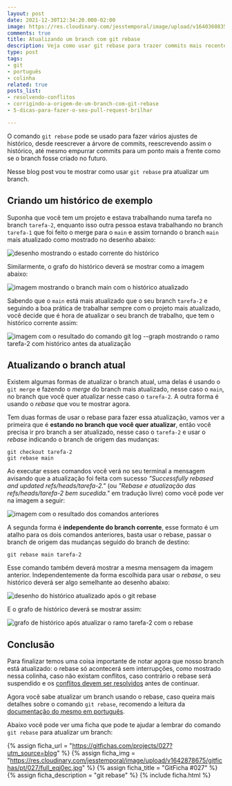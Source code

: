 ```yaml
---
layout: post
date: 2021-12-30T12:34:20.000-02:00
image: https://res.cloudinary.com/jesstemporal/image/upload/v1640360835/covers/colinha_igmf4s.png
comments: true
title: Atualizando um branch com git rebase
description: Veja como usar git rebase para trazer commits mais recentes para o branch atual
type: post
tags:
- git
- português
- colinha
related: true
posts_list:
- resolvendo-conflitos
- corrigindo-a-origem-de-um-branch-com-git-rebase
- 5-dicas-para-fazer-o-seu-pull-request-brilhar

---
```

O comando `git rebase` pode se usado para fazer vários ajustes de histórico, desde reescrever a árvore de commits, reescrevendo assim o histórico, até mesmo empurrar commits para um ponto mais a frente como se o branch fosse criado no futuro.

Nesse blog post vou te mostrar como usar `git rebase` pra atualizar um branch.

## Criando um histórico de exemplo

Suponha que você tem um projeto e estava trabalhando numa tarefa no branch `tarefa-2`, enquanto isso outra pessoa estava trabalhando no branch `tarefa-1` que foi feito o merge para o `main` e assim tornando o branch `main` mais atualizado como mostrado no desenho abaixo:

![desenho mostrando o estado corrente do histórico](https://res.cloudinary.com/jesstemporal/image/upload/v1640897681/git-rebase-ajustar-origem/git-rebase-origem-fig-11_vges0f.jpg)

Similarmente, o grafo do histórico deverá se mostrar como a imagem abaixo:

![imagem mostrando o branch main com o histórico atualizado](https://res.cloudinary.com/jesstemporal/image/upload/v1640876611/git-rebase-ajustar-origem/git-rebase-origem-fig-8_ysghfo.png)

Sabendo que o `main` está mais atualizado que o seu branch `tarefa-2` e seguindo a boa prática de trabalhar sempre com o projeto mais atualizado, você decide que é hora de atualizar o seu branch de trabalho, que tem o histórico corrente assim:

![imagem com o resultado do comando git log --graph mostrando o ramo tarefa-2 com histórico antes da atualização](https://res.cloudinary.com/jesstemporal/image/upload/v1640805545/git-rebase-ajustar-origem/git-rebase-origem-fig-7_feft7i.png)

## Atualizando o branch atual

Existem algumas formas de atualizar o branch atual, uma delas é usando o `git merge` e fazendo o _merge_ do branch mais atualizado, nesse caso o `main`, no branch que você quer atualizar nesse caso o `tarefa-2`. A outra forma é usando o _rebase_ que vou te mostrar agora.

Tem duas formas de usar o rebase para fazer essa atualização, vamos ver a primeira que é **estando no branch que você quer atualizar**, então você precisa ir pro branch a ser atualizado, nesse caso o `tarefa-2` e usar o _rebase_ indicando o branch de origem das mudanças:

```console
git checkout tarefa-2
git rebase main
```
Ao executar esses comandos você verá no seu terminal a mensagem avisando que a atualização foi feita com sucesso *"Successfully rebased and updated refs/heads/tarefa-2."* (ou *"Rebase e atualização das refs/heads/tarefa-2 bem sucedida."* em tradução livre) como você pode ver na imagem a seguir:

![imagem com o resultado dos comandos anteriores](https://res.cloudinary.com/jesstemporal/image/upload/v1640877571/git-rebase-ajustar-origem/git-rebase-origem-fig-9_nvgb57.png)

A segunda forma é **independente do branch corrente**, esse formato é um atalho para os dois comandos anteriores, basta usar o rebase, passar o branch de origem das mudanças seguido do branch de destino:

```console
git rebase main tarefa-2
```

Esse comando também deverá mostrar a mesma mensagem da imagem anterior. Independentemente da forma escolhida para usar o *rebase*, o seu histórico deverá ser algo semelhante ao desenho abaixo:

![desenho do histórico atualizado após o git rebase](https://res.cloudinary.com/jesstemporal/image/upload/v1640897681/git-rebase-ajustar-origem/git-rebase-origem-fig-12_vsuwxf.jpg)

E o grafo de histórico deverá se mostrar assim:

![grafo de histórico após atualizar o ramo tarefa-2 com o rebase](https://res.cloudinary.com/jesstemporal/image/upload/v1640877571/git-rebase-ajustar-origem/git-rebase-origem-fig-10_xpubsn.png)

## Conclusão

Para finalizar temos uma coisa importante de notar agora que nosso branch está atualizado: o rebase só acontecerá sem interrupções, como mostrado nessa colinha, caso não existam conflitos, caso contrário o rebase será suspendido e os [conflitos devem ser resolvidos](https://jtemporal.com/resolvendo-conflitos/) antes de continuar.

Agora você sabe atualizar um branch usando o rebase, caso queira mais detalhes sobre o comando `git rebase`, recomendo a leitura da [documentação do mesmo em português](https://git-scm.com/docs/git-rebase/pt_BR). 

Abaixo você pode ver uma ficha que pode te ajudar a lembrar do comando `git rebase` para atualizar um branch:

{% assign ficha_url = "https://gitfichas.com/projects/027?utm_source=blog" %}
{% assign ficha_img = "https://res.cloudinary.com/jesstemporal/image/upload/v1642878675/gitfichas/pt/027/full_eqj0ec.jpg" %}
{% assign ficha_title = "GitFicha #027" %}
{% assign ficha_description = "git rebase" %}
{% include ficha.html %}